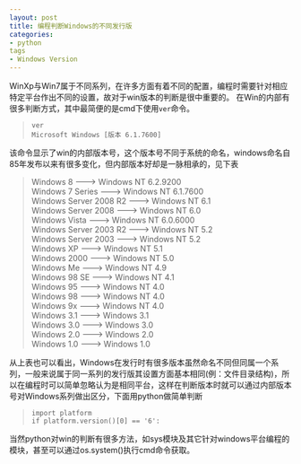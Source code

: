 ```yaml
---
layout: post
title: 编程判断Windows的不同发行版
categories:
- python
tags
- Windows Version
---
```


WinXp与Win7属于不同系列，在许多方面有着不同的配置，编程时需要针对相应特定平台作出不同的设置，故对于win版本的判断是很中重要的。
在Win的内部有很多判断方式，其中最简便的是cmd下使用`ver`命令。
> `ver`    
> `Microsoft Windows [版本 6.1.7600]`

该命令显示了win的内部版本号，这个版本号不同于系统的命名，windows命名自85年发布以来有很多变化，但内部版本好却是一脉相承的，见下表
> Windows 8                 --->    Windows NT 6.2.9200    
Windows 7 Series            --->    Windows NT 6.1.7600  
Windows Server 2008 R2      --->    Windows NT 6.1   
Windows Server 2008         --->    Windows NT 6.0   
Windows Vista               --->    Windows NT 6.0.6000   
Windows Server 2003 R2      --->    Windows NT 5.2   
Windows Server 2003         --->    Windows NT 5.2   
Windows XP                  --->    Windows NT 5.1   
Windows 2000                --->    Windows NT 5.0   
Windows Me                  --->    Windows NT 4.9   
Windows 98 SE               --->    Windows NT 4.1   
Windows 95                  --->    Windows NT 4.0  
Windows 98                  --->    Windows NT 4.0   
Windows 9x                  --->    Windows NT 4.0  
Windows 3.1                 --->    Windows 3.1   
Windows 3.0                 --->    Windows 3.0  
Windows 2.0                 --->    Windows 2.0   
Windows 1.0                 --->    Windows 1.0   

从上表也可以看出，Windows在发行时有很多版本虽然命名不同但同属一个系列，一般来说属于同一系列的发行版其设置方面基本相同(例：文件目录结构)，所以在编程时可以简单忽略认为是相同平台，这样在判断版本时就可以通过内部版本号对Windows系列做出区分，下面用python做简单判断
> `import platform`   
> `if platform.version()[0] == '6':`   

当然python对win的判断有很多方法，如sys模块及其它针对windows平台编程的模块，甚至可以通过os.system()执行cmd命令获取。
